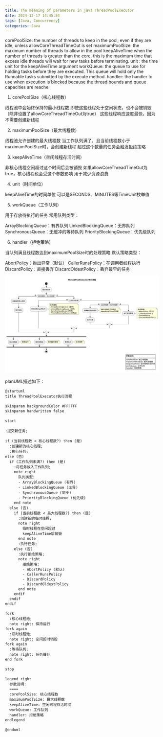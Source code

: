 ```yaml
---
title: The meaning of parameters in java ThreadPoolExecutor
date: 2024-12-17 14:45:54
tags: [Java, Concurrency]
categories: Java
---
```



corePoolSize: the number of threads to keep in the pool, even if they are idle, unless allowCoreThreadTimeOut is set 
maximumPoolSize: the maximum number of threads to allow in the pool keepAliveTime when the number of threads is greater than the core, this is the maximum time that excess idle threads will wait for new tasks before terminating. 
unit : the time unit for the keepAliveTime argument 
workQueue: the queue to use for holding tasks before they are executed. This queue will hold only the Runnable tasks submitted by the execute method. 
handler: the handler to use when execution is blocked because the thread bounds and queue capacities are reache

1. corePoolSize（核心线程数）

线程池中会始终保持的最小线程数
即使这些线程处于空闲状态，也不会被销毁（除非设置了allowCoreThreadTimeOut为true）
这些线程响应速度最快，因为不需要创建新线程


2. maximumPoolSize（最大线程数）

线程池允许创建的最大线程数
当工作队列满了，且当前线程数小于maximumPoolSize时，会创建新线程
超过这个数量的任务会触发拒绝策略


3. keepAliveTime（空闲线程存活时间）

非核心线程空闲超过这个时间后会被销毁
如果allowCoreThreadTimeOut为true，核心线程也会受这个参数影响
用于减少资源浪费


4. unit（时间单位）

keepAliveTime的时间单位
可以是SECONDS、MINUTES等TimeUnit枚举值


5. workQueue（工作队列）

用于存放待执行的任务
常用队列类型：

ArrayBlockingQueue：有界队列
LinkedBlockingQueue：无界队列
SynchronousQueue：无缓冲的等待队列
PriorityBlockingQueue：优先级队列




6. handler（拒绝策略）

当队列满且线程数达到maximumPoolSize时的处理策略
默认策略类型：

AbortPolicy：抛出异常（默认）
CallerRunsPolicy：在调用者线程执行
DiscardPolicy：直接丢弃
DiscardOldestPolicy：丢弃最早的任务

![alt text](image.png)


planUML描述如下：

```
@startuml
title ThreadPoolExecutor执行流程

skinparam backgroundColor #FFFFFF
skinparam handwritten false

start

:提交新任务;

if (当前线程数 < 核心线程数?) then (是)
  :创建新的核心线程;
  :执行任务;
else (否)
  if (工作队列未满?) then (是)
    :将任务放入工作队列;
    note right
      队列类型:
      - ArrayBlockingQueue (有界)
      - LinkedBlockingQueue (无界)
      - SynchronousQueue (同步)
      - PriorityBlockingQueue (优先级)
    end note
  else (否)
    if (当前线程数 < 最大线程数?) then (是)
      :创建新的临时线程;
      note right
        临时线程在空闲超过
        keepAliveTime后销毁
      end note
      :执行任务;
    else (否)
      :执行拒绝策略;
      note right
        拒绝策略:
        - AbortPolicy (默认)
        - CallerRunsPolicy
        - DiscardPolicy
        - DiscardOldestPolicy
      end note
    endif
  endif
endif

fork
  :核心线程池;
  note right: 保持运行
fork again
  :临时线程池;
  note right: 空闲超时销毁
fork again
  :等待队列;
  note right: 任务缓存
end fork

stop

legend right
  参数说明:
  ====
  corePoolSize: 核心线程数
  maximumPoolSize: 最大线程数
  keepAliveTime: 空闲线程存活时间
  workQueue: 工作队列
  handler: 拒绝策略
endlegend

@enduml
```